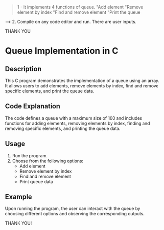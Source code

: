 >1 - It implements 4 functions of queue.
             "Add element
             "Remove element by index
             "Find and remove element
             "Print the queue

--> 2. Compile on any code editor and run. There are user inputs.

THANK YOU
# Queue Implementation in C

## Description
This C program demonstrates the implementation of a queue using an array. It allows users to add elements, remove elements by index, find and remove specific elements, and print the queue data.

## Code Explanation
The code defines a queue with a maximum size of 100 and includes functions for adding elements, removing elements by index, finding and removing specific elements, and printing the queue data.

## Usage
1. Run the program.
2. Choose from the following options:
   - Add element
   - Remove element by index
   - Find and remove element
   - Print queue data

## Example
Upon running the program, the user can interact with the queue by choosing different options and observing the corresponding outputs.

THANK YOU!
